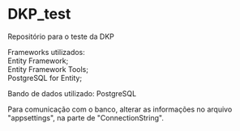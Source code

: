 # DKP_test
Repositório para o teste da DKP

Frameworks utilizados:<br>
Entity Framework;<br>
Entity Framework Tools;<br>
PostgreSQL for Entity;

Bando de dados utilizado:
PostgreSQL

Para comunicação com o banco, alterar as informações no arquivo "appsettings", na parte de "ConnectionString".
